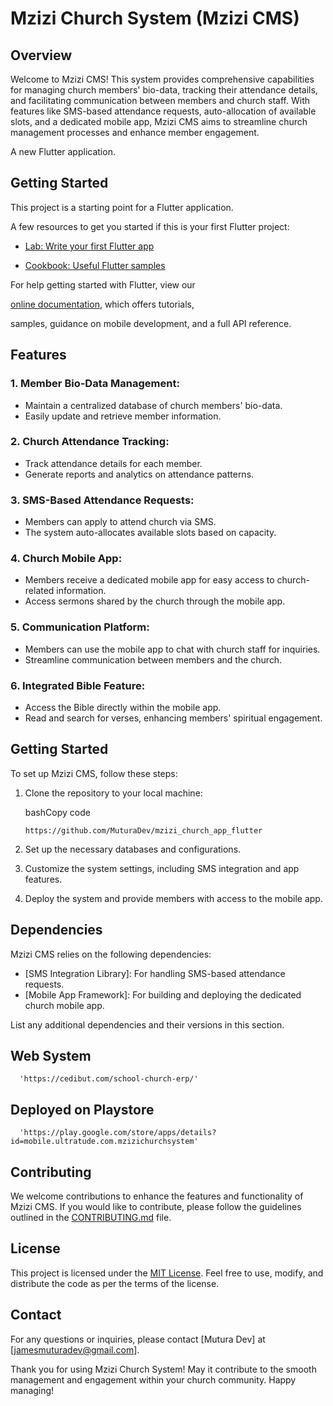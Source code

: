 Mzizi Church System (Mzizi CMS)
===============================

Overview
--------

Welcome to Mzizi CMS! This system provides comprehensive capabilities for managing church members' bio-data, tracking their attendance details, and facilitating communication between members and church staff. With features like SMS-based attendance requests, auto-allocation of available slots, and a dedicated mobile app, Mzizi CMS aims to streamline church management processes and enhance member engagement.

A new Flutter application.

## Getting Started

This project is a starting point for a Flutter application.

A few resources to get you started if this is your first Flutter project:

- [Lab: Write your first Flutter app](https://flutter.dev/docs/get-started/codelab)

- [Cookbook: Useful Flutter samples](https://flutter.dev/docs/cookbook)

For help getting started with Flutter, view our

[online documentation](https://flutter.dev/docs), which offers tutorials,

samples, guidance on mobile development, and a full API reference.

Features
--------

### 1\. Member Bio-Data Management:

-   Maintain a centralized database of church members' bio-data.
-   Easily update and retrieve member information.

### 2\. Church Attendance Tracking:

-   Track attendance details for each member.
-   Generate reports and analytics on attendance patterns.

### 3\. SMS-Based Attendance Requests:

-   Members can apply to attend church via SMS.
-   The system auto-allocates available slots based on capacity.

### 4\. Church Mobile App:

-   Members receive a dedicated mobile app for easy access to church-related information.
-   Access sermons shared by the church through the mobile app.

### 5\. Communication Platform:

-   Members can use the mobile app to chat with church staff for inquiries.
-   Streamline communication between members and the church.

### 6\. Integrated Bible Feature:
-   Access the Bible directly within the mobile app.
-   Read and search for verses, enhancing members' spiritual engagement.

Getting Started
---------------

To set up Mzizi CMS, follow these steps:

1.  Clone the repository to your local machine:

    bashCopy code

    `https://github.com/MuturaDev/mzizi_church_app_flutter`

2.  Set up the necessary databases and configurations.

3.  Customize the system settings, including SMS integration and app features.

4.  Deploy the system and provide members with access to the mobile app.

Dependencies
------------

Mzizi CMS relies on the following dependencies:

-   [SMS Integration Library]: For handling SMS-based attendance requests.
-   [Mobile App Framework]: For building and deploying the dedicated church mobile app.

List any additional dependencies and their versions in this section.

Web System
------------

      'https://cedibut.com/school-church-erp/'

Deployed on Playstore
------------

      'https://play.google.com/store/apps/details?id=mobile.ultratude.com.mzizichurchsystem'

Contributing
------------

We welcome contributions to enhance the features and functionality of Mzizi CMS. If you would like to contribute, please follow the guidelines outlined in the [CONTRIBUTING.md](https://chat.openai.com/c/CONTRIBUTING.md) file.

License
-------

This project is licensed under the [MIT License](https://chat.openai.com/c/LICENSE.md). Feel free to use, modify, and distribute the code as per the terms of the license.

Contact
-------

For any questions or inquiries, please contact [Mutura Dev] at [jamesmuturadev@gmail.com].

Thank you for using Mzizi Church System! May it contribute to the smooth management and engagement within your church community. Happy managing!
